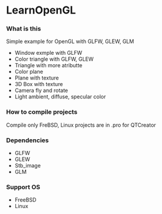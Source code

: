 # LearnOpenGL

### What is this 
Simple example for OpenGL with GLFW, GLEW, GLM
  * Window exmple with GLFW 
  * Color triangle with GLFW, GLEW
  * Triangle with more atributte
  * Color plane
  * Plane with texture
  * 3D Box with texture
  * Camera fly and rotate 
  * Light ambient, diffuse, specular color 

### How to compile projects
Compile only FreBSD, Linux projects are in .pro for QTCreator

### Dependencies 
  * GLFW
  * GLEW
  * Stb_image
  * GLM

### Support OS
  * FreeBSD
  * Linux
